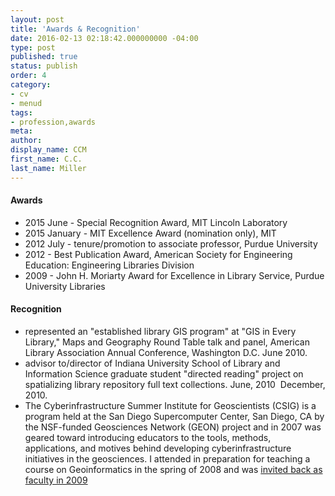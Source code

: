 ```yaml
---
layout: post
title: 'Awards & Recognition'
date: 2016-02-13 02:18:42.000000000 -04:00
type: post
published: true
status: publish
order: 4
category:
- cv
- menud
tags:
- profession,awards
meta:
author:
display_name: CCM
first_name: C.C.
last_name: Miller
---
```


#### Awards
* 2015 June - Special Recognition Award, MIT Lincoln Laboratory
* 2015 January - MIT Excellence Award (nomination only), MIT
* 2012 July - tenure/promotion to associate professor, Purdue University
* 2012 - Best Publication Award, American Society for Engineering Education: Engineering Libraries Division 
* 2009 - John H. Moriarty Award for Excellence in Library Service, Purdue University Libraries

#### Recognition

* represented an "established library GIS program" at "GIS in Every Library," Maps and Geography Round Table talk and panel, American Library Association Annual Conference, Washington D.C. June 2010.
* advisor to/director of Indiana University School of Library and Information Science graduate student "directed reading" project on spatializing library repository full text collections. June, 2010 ­ December, 2010.
* The Cyberinfrastructure Summer Institute for Geoscientists (CSIG) is a program held at the San Diego Supercomputer Center, San Diego, CA by the NSF-­funded Geosciences Network (GEON) project and in 2007 was geared toward introducing educators to the tools, methods, applications, and motives behind developing cyberinfrastructure initiatives in the geosciences. I attended in preparation for teaching a course on Geoinformatics in the spring of 2008 and was [invited back as faculty in 2009](http://www.geongrid.org/index.php/education/si_faculty/csig_2009)
